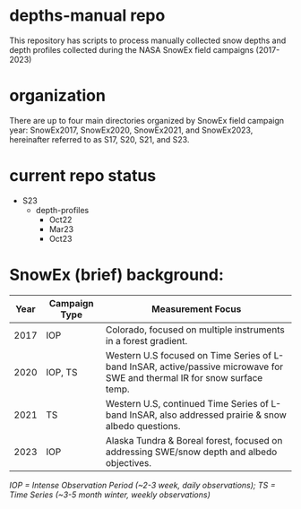 # depths-manual repo
This repository has scripts to process manually collected snow depths and depth profiles collected during the NASA SnowEx field campaigns (2017-2023)

# organization 
There are up to four main directories organized by SnowEx field campaign year: SnowEx2017, SnowEx2020, SnowEx2021, and SnowEx2023, hereinafter referred to as S17, S20, S21, and S23.

# current repo status
- S23
  - depth-profiles
    - Oct22
    - Mar23
    - Oct23


# SnowEx (brief) background: 
| Year | Campaign Type | Measurement Focus |
|------|---------------|--------------------|
| 2017 | IOP           | Colorado, focused on multiple instruments in a forest gradient. |
| 2020 | IOP, TS       | Western U.S focused on Time Series of L-band InSAR, active/passive microwave for SWE and thermal IR for snow surface temp. |
| 2021 | TS            | Western U.S, continued Time Series of L-band InSAR, also addressed prairie & snow albedo questions. |
| 2023 | IOP           | Alaska Tundra & Boreal forest, focused on addressing SWE/snow depth and albedo objectives. |

*IOP = Intense Observation Period (~2-3 week, daily observations); TS = Time Series (~3-5 month winter, weekly observations)*
